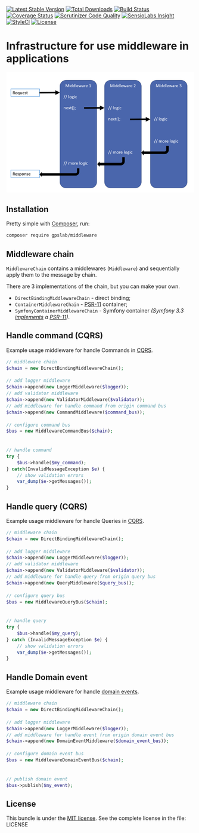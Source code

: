 [![Latest Stable Version](https://img.shields.io/packagist/v/gpslab/middleware.svg?maxAge=3600&label=stable)](https://packagist.org/packages/gpslab/middleware)
[![Total Downloads](https://img.shields.io/packagist/dt/gpslab/middleware.svg?maxAge=3600)](https://packagist.org/packages/gpslab/middleware)
[![Build Status](https://img.shields.io/travis/gpslab/middleware.svg?maxAge=3600)](https://travis-ci.org/gpslab/middleware)
[![Coverage Status](https://img.shields.io/coveralls/gpslab/middleware.svg?maxAge=3600)](https://coveralls.io/github/gpslab/middleware?branch=master)
[![Scrutinizer Code Quality](https://img.shields.io/scrutinizer/g/gpslab/middleware.svg?maxAge=3600)](https://scrutinizer-ci.com/g/gpslab/middleware/?branch=master)
[![SensioLabs Insight](https://img.shields.io/sensiolabs/i/ed9115e0-283f-4799-993c-3777a044114d.svg?maxAge=3600&label=SLInsight)](https://insight.sensiolabs.com/projects/ed9115e0-283f-4799-993c-3777a044114d)
[![StyleCI](https://styleci.io/repos/92312680/shield?branch=master)](https://styleci.io/repos/92312680)
[![License](https://img.shields.io/packagist/l/gpslab/middleware.svg?maxAge=3600)](https://github.com/gpslab/middleware)

# Infrastructure for use middleware in applications

<p align="center"><img src="request-delegate-pipeline.png" alt="Request delegate pipeline"></p>

## Installation

Pretty simple with [Composer](http://packagist.org), run:

```sh
composer require gpslab/middleware
```

## Middleware chain

`MiddlewareChain` contains a middlewares (`Middleware`) and sequentially apply them to the message by chain.

There are 3 implementations of the chain, but you can make your own.

* `DirectBindingMiddlewareChain` - direct binding;
* `ContainerMiddlewareChain` - [PSR-11](https://github.com/php-fig/fig-standards/blob/master/accepted/PSR-11-container.md) container;
* `SymfonyContainerMiddlewareChain` - Symfony container *(Symfony 3.3
[implements](http://symfony.com/blog/new-in-symfony-3-3-psr-11-containers) a
[PSR-11](https://github.com/php-fig/fig-standards/blob/master/accepted/PSR-11-container.md))*.

## Handle command (CQRS)

Example usage middleware for handle Commands in [CQRS](https://github.com/gpslab/cqrs).

```php
// middleware chain
$chain = new DirectBindingMiddlewareChain();

// add logger middleware
$chain->append(new LoggerMiddleware($logger));
// add validator middleware
$chain->append(new ValidatorMiddleware($validator));
// add middleware for handle command from origin command bus
$chain->append(new CommandMiddleware($command_bus));

// configure command bus
$bus = new MiddlewareCommandBus($chain);


// handle command
try {
    $bus->handle($my_command);
} catch(InvalidMessageException $e) {
    // show validation errors
    var_dump($e->getMessages());
}
```

## Handle query (CQRS)

Example usage middleware for handle Queries in [CQRS](https://github.com/gpslab/cqrs).

```php
// middleware chain
$chain = new DirectBindingMiddlewareChain();

// add logger middleware
$chain->append(new LoggerMiddleware($logger));
// add validator middleware
$chain->append(new ValidatorMiddleware($validator));
// add middleware for handle query from origin query bus
$chain->append(new QueryMiddleware($query_bus));

// configure query bus
$bus = new MiddlewareQueryBus($chain);


// handle query
try {
    $bus->handle($my_query);
} catch (InvalidMessageException $e) {
    // show validation errors
    var_dump($e->getMessages());
}
```

## Handle Domain event

Example usage middleware for handle [domain events](https://github.com/gpslab/domain-event).

```php
// middleware chain
$chain = new DirectBindingMiddlewareChain();

// add logger middleware
$chain->append(new LoggerMiddleware($logger));
// add middleware for handle event from origin domain event bus
$chain->append(new DomainEventMiddleware($domain_event_bus));

// configure domain event bus
$bus = new MiddlewareDomainEventBus($chain);


// publish domain event
$bus->publish($my_event);
```

## License

This bundle is under the [MIT license](http://opensource.org/licenses/MIT). See the complete license in the file: LICENSE

